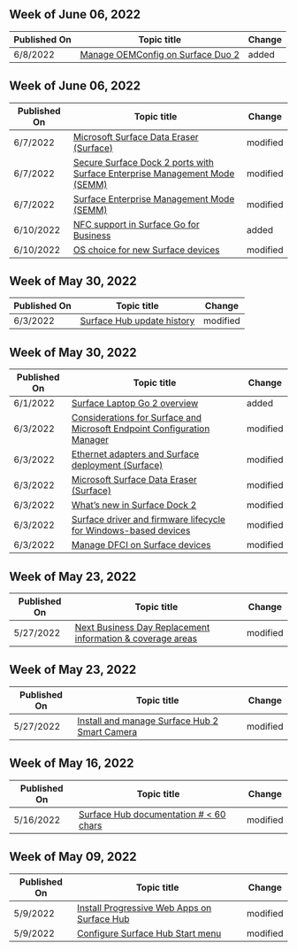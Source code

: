 <!-- This file is generated automatically each week. Changes made to this file will be overwritten.-->



## Week of June 06, 2022


| Published On |Topic title | Change |
|------|------------|--------|
| 6/8/2022 | [Manage OEMConfig on Surface Duo 2](/surface-duo/surface-duo-2-manage-oemconfig) | added |


## Week of June 06, 2022


| Published On |Topic title | Change |
|------|------------|--------|
| 6/7/2022 | [Microsoft Surface Data Eraser (Surface)](/surface/microsoft-surface-data-eraser) | modified |
| 6/7/2022 | [Secure Surface Dock 2 ports with Surface Enterprise Management Mode (SEMM)](/surface/secure-surface-dock-ports-semm) | modified |
| 6/7/2022 | [Surface Enterprise Management Mode (SEMM)](/surface/surface-enterprise-management-mode) | modified |
| 6/10/2022 | [NFC support in Surface Go for Business](/surface/surface-go-nfc-support) | added |
| 6/10/2022 | [OS choice for new Surface devices](/surface/surface-os-choice) | modified |


## Week of May 30, 2022


| Published On |Topic title | Change |
|------|------------|--------|
| 6/3/2022 | [Surface Hub update history](/surface-hub/surface-hub-update-history) | modified |


## Week of May 30, 2022


| Published On |Topic title | Change |
|------|------------|--------|
| 6/1/2022 | [Surface Laptop Go 2 overview](/surface/surface-laptop-go-2) | added |
| 6/3/2022 | [Considerations for Surface and Microsoft Endpoint Configuration Manager](/surface/considerations-for-surface-and-system-center-configuration-manager) | modified |
| 6/3/2022 | [Ethernet adapters and Surface deployment (Surface)](/surface/ethernet-adapters-and-surface-device-deployment) | modified |
| 6/3/2022 | [Microsoft Surface Data Eraser (Surface)](/surface/microsoft-surface-data-eraser) | modified |
| 6/3/2022 | [What’s new in Surface Dock 2](/surface/surface-dock-whats-new) | modified |
| 6/3/2022 | [Surface driver and firmware lifecycle for Windows-based devices](/surface/surface-driver-firmware-lifecycle-support) | modified |
| 6/3/2022 | [Manage DFCI on Surface devices](/surface/surface-manage-dfci-guide) | modified |


## Week of May 23, 2022


| Published On |Topic title | Change |
|------|------------|--------|
| 5/27/2022 | [Next Business Day Replacement information & coverage areas](/surface/surface-next-business-day-replacement) | modified |


## Week of May 23, 2022


| Published On |Topic title | Change |
|------|------------|--------|
| 5/27/2022 | [Install and manage Surface Hub 2 Smart Camera](/surface-hub/surface-hub-2-smart-camera) | modified |


## Week of May 16, 2022


| Published On |Topic title | Change |
|------|------------|--------|
| 5/16/2022 | [Surface Hub documentation # < 60 chars](/surface-hub/index) | modified |


## Week of May 09, 2022


| Published On |Topic title | Change |
|------|------------|--------|
| 5/9/2022 | [Install Progressive Web Apps on Surface Hub](/surface-hub/install-pwa-surface-hub) | modified |
| 5/9/2022 | [Configure Surface Hub Start menu](/surface-hub/surface-hub-start-menu) | modified |
